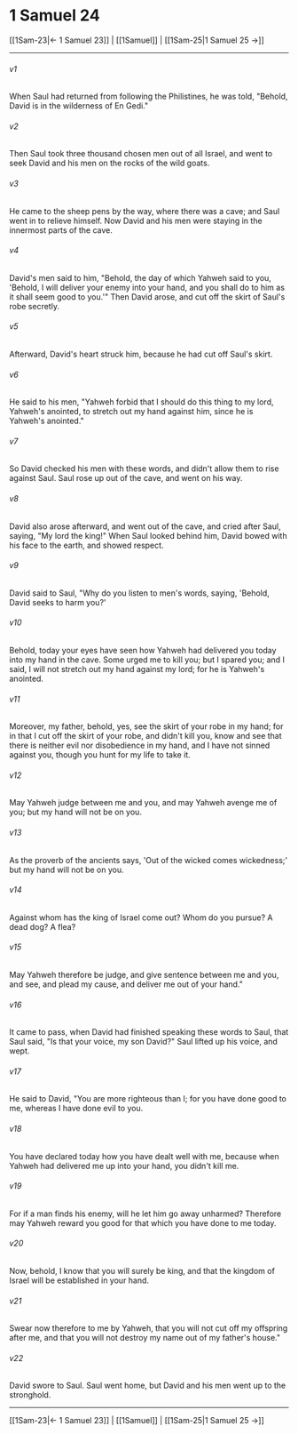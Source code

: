 # 1 Samuel 24

[[1Sam-23|← 1 Samuel 23]] | [[1Samuel]] | [[1Sam-25|1 Samuel 25 →]]
***



###### v1 
When Saul had returned from following the Philistines, he was told, "Behold, David is in the wilderness of En Gedi." 

###### v2 
Then Saul took three thousand chosen men out of all Israel, and went to seek David and his men on the rocks of the wild goats. 

###### v3 
He came to the sheep pens by the way, where there was a cave; and Saul went in to relieve himself. Now David and his men were staying in the innermost parts of the cave. 

###### v4 
David's men said to him, "Behold, the day of which Yahweh said to you, 'Behold, I will deliver your enemy into your hand, and you shall do to him as it shall seem good to you.'" Then David arose, and cut off the skirt of Saul's robe secretly. 

###### v5 
Afterward, David's heart struck him, because he had cut off Saul's skirt. 

###### v6 
He said to his men, "Yahweh forbid that I should do this thing to my lord, Yahweh's anointed, to stretch out my hand against him, since he is Yahweh's anointed." 

###### v7 
So David checked his men with these words, and didn't allow them to rise against Saul. Saul rose up out of the cave, and went on his way. 

###### v8 
David also arose afterward, and went out of the cave, and cried after Saul, saying, "My lord the king!" When Saul looked behind him, David bowed with his face to the earth, and showed respect. 

###### v9 
David said to Saul, "Why do you listen to men's words, saying, 'Behold, David seeks to harm you?' 

###### v10 
Behold, today your eyes have seen how Yahweh had delivered you today into my hand in the cave. Some urged me to kill you; but I spared you; and I said, I will not stretch out my hand against my lord; for he is Yahweh's anointed. 

###### v11 
Moreover, my father, behold, yes, see the skirt of your robe in my hand; for in that I cut off the skirt of your robe, and didn't kill you, know and see that there is neither evil nor disobedience in my hand, and I have not sinned against you, though you hunt for my life to take it. 

###### v12 
May Yahweh judge between me and you, and may Yahweh avenge me of you; but my hand will not be on you. 

###### v13 
As the proverb of the ancients says, 'Out of the wicked comes wickedness;' but my hand will not be on you. 

###### v14 
Against whom has the king of Israel come out? Whom do you pursue? A dead dog? A flea? 

###### v15 
May Yahweh therefore be judge, and give sentence between me and you, and see, and plead my cause, and deliver me out of your hand." 

###### v16 
It came to pass, when David had finished speaking these words to Saul, that Saul said, "Is that your voice, my son David?" Saul lifted up his voice, and wept. 

###### v17 
He said to David, "You are more righteous than I; for you have done good to me, whereas I have done evil to you. 

###### v18 
You have declared today how you have dealt well with me, because when Yahweh had delivered me up into your hand, you didn't kill me. 

###### v19 
For if a man finds his enemy, will he let him go away unharmed? Therefore may Yahweh reward you good for that which you have done to me today. 

###### v20 
Now, behold, I know that you will surely be king, and that the kingdom of Israel will be established in your hand. 

###### v21 
Swear now therefore to me by Yahweh, that you will not cut off my offspring after me, and that you will not destroy my name out of my father's house." 

###### v22 
David swore to Saul. Saul went home, but David and his men went up to the stronghold.

***
[[1Sam-23|← 1 Samuel 23]] | [[1Samuel]] | [[1Sam-25|1 Samuel 25 →]]
